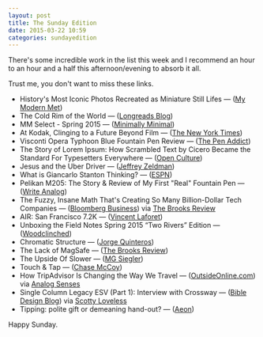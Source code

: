 ```yaml
---
layout: post
title: The Sunday Edition
date: 2015-03-22 10:59
categories: sundayedition
---
```


There's some incredible work in the list this week and I recommend an hour to an hour and a half this afternoon/evening to absorb it all.

Trust me, you don't want to miss these links. 

* History's Most Iconic Photos Recreated as Miniature Still Lifes — ([My Modern Met](http://www.mymodernmet.com/profiles/blogs/jojakim-cortis-adrian-sonderegger-icons))
* The Cold Rim of the World — ([Longreads Blog](http://blog.longreads.com/2015/03/18/the-cold-rim-of-the-world/))
* MM Select - Spring 2015 — ([Minimally Minimal](http://www.minimallyminimal.com/blog/mm-select-spring-2015))
* At Kodak, Clinging to a Future Beyond Film — ([The New York Times](http://www.nytimes.com/2015/03/22/business/at-kodak-clinging-to-a-future-beyond-film.html?_r=0))
* Visconti Opera Typhoon Blue Fountain Pen Review — ([The Pen Addict](http://www.penaddict.com/blog/2015/3/16/visconti-opera-typhoon-blue-fountain-pen-review))
* The Story of Lorem Ipsum: How Scrambled Text by Cicero Became the Standard For Typesetters Everywhere — ([Open Culture](http://www.openculture.com/2015/03/the-story-of-lorem-ipsum.html))
* Jesus and the Uber Driver — ([Jeffrey Zeldman](https://medium.com/@zeldman/jesus-and-the-uber-driver-37b29575bb85))
* What is Giancarlo Stanton Thinking? — ([ESPN](http://espn.go.com/espn/feature/story/_/id/12500579/giancarlo-stanton-takes-325-million-contract-play-miami-marlins))
* Pelikan M205: The Story & Review of My First "Real" Fountain Pen — ([Write Analog](http://writeanalog.com/pelikan-m205-fountain-pen-review/))
* The Fuzzy, Insane Math That's Creating So Many Billion-Dollar Tech Companies  — ([Bloomberg Business](http://www.bloomberg.com/news/articles/2015-03-17/the-fuzzy-insane-math-that-s-creating-so-many-billion-dollar-tech-companies)) via [The Brooks Review](https://brooksreview.net/2015/03/the-fuzzy-insane-math-thats-creating-so-many-billion-dollar-tech-companies/)
* AIR: San Francisco 7.2K — ([Vincent Laforet](https://www.storehouse.co/stories/r8we2-air-san-francisco-7-2k))
* Unboxing the Field Notes Spring 2015 “Two Rivers” Edition — ([Woodclinched](http://woodclinched.com/2015/03/18/unboxing-the-field-notes-spring-2015-two-rivers-edition/))
* Chromatic Structure — ([Jorge Quinteros](http://jorgeq.com/jorgeqfolio/2015/3/15/chromatic-structure))
* The Lack of MagSafe  — ([The Brooks Review](https://brooksreview.net/2015/03/the-lack-of-magsafe/))
* The Upside Of Slower — ([MG Siegler](https://medium.com/five-hundred-words/the-upside-of-slower-1443bdcbb650))
* Touch & Tap — ([Chase McCoy](http://chasemccoy.net/2015/03/touch-and-tap/))
* How TripAdvisor Is Changing the Way We Travel — ([OutsideOnline.com](http://www.outsideonline.com/adventure-travel/diy-trips/Loudsourcing-How-TripAdvisor-Is-Changing-the-Way-We-Travel.html)) via [Analog Senses](http://www.analogsenses.com/2015/03/16/inside-the-mad-mad-world-of-tripadvisor/)
* Single Column Legacy ESV (Part 1): Interview with Crossway — ([Bible Design Blog](http://www.bibledesignblog.com/2012/01/single-column-legacy-esv-part-1-interview-with-crossway.html)) via [Scotty Loveless](http://www.scottyloveless.com/)
* Tipping: polite gift or demeaning hand-out? — ([Aeon](http://aeon.co/magazine/culture/tipping-polite-gift-or-demeaning-hand-out/))

Happy Sunday.